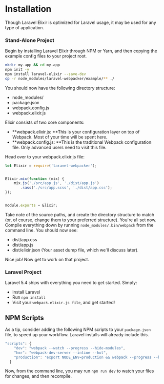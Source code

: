 # Installation

Though Laravel Elixir is optimized for Laravel usage, it may be used for any type of application.

### Stand-Alone Project

Begin by installing Laravel Elixir through NPM or Yarn, and then copying the example config files to your project root.

```bash
mkdir my-app && cd my-app
npm init -y
npm install laravel-elixir --save-dev
cp -r node_modules/laravel-webpacker/example/** ./
```

You should now have the following directory structure:

* node\_modules/
* package.json
* webpack.config.js
* webpack.elixir.js

Elixir consists of two core components:

* **webpack.elixir.js: **This is your configuration layer on top of Webpack. Most of your time will be spent here.
* **webpack.config.js: **This is the traditional Webpack configuration file. Only advanced users need to visit this file.

Head over to your webpack.elixir.js file:

```js
let Elixir = require('laravel-webpacker');


Elixir.mix(function (mix) {
    mix.js('./src/app.js', './dist/app.js')
       .sass('./src/app.scss', './dist/app.css');
});


module.exports = Elixir;
```

Take note of the source paths, and create the directory structure to match \(or, of course, change them to your preferred structure\). You're all set now. Compile everything down by running `node_modules/.bin/webpack` from the command line. You should now see:

* dist/app.css
* dist/app.js
* dist/elixir.json \(Your asset dump file, which we'll discuss later\).

Nice job! Now get to work on that project.

### Laravel Project

Laravel 5.4 ships with everything you need to get started. Simply:

* Install Laravel
* Run `npm install` 
* Visit your `webpack.elixir.js file`, and get started!

## NPM Scripts

As a tip, consider adding the following NPM scripts to your `package.json` file, to speed up your workflow. Laravel installs will already include this.

```js
"scripts": {
    "dev": "webpack --watch --progress --hide-modules",
    "hmr": "webpack-dev-server --inline --hot",
    "production": "export NODE_ENV=production && webpack --progress --hide-modules"
  }
```

Now, from the command line, you may run `npm run dev` to watch your files for changes, and then recompile.

